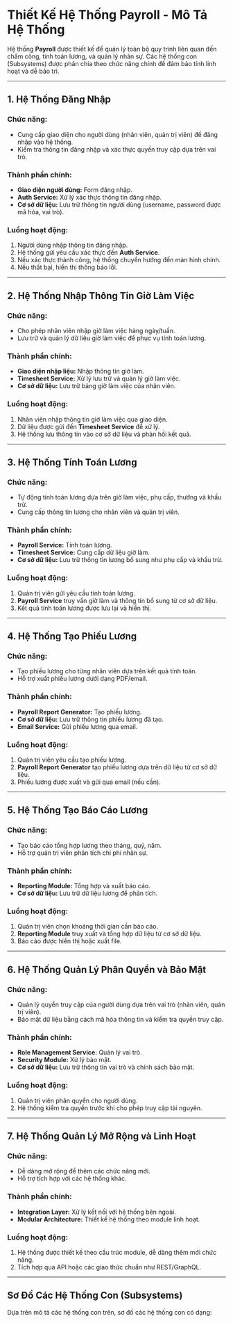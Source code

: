 # Thiết Kế Hệ Thống Payroll - Mô Tả Hệ Thống

Hệ thống **Payroll** được thiết kế để quản lý toàn bộ quy trình liên quan đến chấm công, tính toán lương, và quản lý nhân sự. Các hệ thống con (Subsystems) được phân chia theo chức năng chính để đảm bảo tính linh hoạt và dễ bảo trì.

---

## **1. Hệ Thống Đăng Nhập**

### **Chức năng:**
- Cung cấp giao diện cho người dùng (nhân viên, quản trị viên) để đăng nhập vào hệ thống.
- Kiểm tra thông tin đăng nhập và xác thực quyền truy cập dựa trên vai trò.

### **Thành phần chính:**
- **Giao diện người dùng:** Form đăng nhập.
- **Auth Service:** Xử lý xác thực thông tin đăng nhập.
- **Cơ sở dữ liệu:** Lưu trữ thông tin người dùng (username, password được mã hóa, vai trò).

### **Luồng hoạt động:**
1. Người dùng nhập thông tin đăng nhập.
2. Hệ thống gửi yêu cầu xác thực đến **Auth Service**.
3. Nếu xác thực thành công, hệ thống chuyển hướng đến màn hình chính.
4. Nếu thất bại, hiển thị thông báo lỗi.

---

## **2. Hệ Thống Nhập Thông Tin Giờ Làm Việc**

### **Chức năng:**
- Cho phép nhân viên nhập giờ làm việc hàng ngày/tuần.
- Lưu trữ và quản lý dữ liệu giờ làm việc để phục vụ tính toán lương.

### **Thành phần chính:**
- **Giao diện nhập liệu:** Nhập thông tin giờ làm.
- **Timesheet Service:** Xử lý lưu trữ và quản lý giờ làm việc.
- **Cơ sở dữ liệu:** Lưu trữ bảng giờ làm việc của nhân viên.

### **Luồng hoạt động:**
1. Nhân viên nhập thông tin giờ làm việc qua giao diện.
2. Dữ liệu được gửi đến **Timesheet Service** để xử lý.
3. Hệ thống lưu thông tin vào cơ sở dữ liệu và phản hồi kết quả.

---

## **3. Hệ Thống Tính Toán Lương**

### **Chức năng:**
- Tự động tính toán lương dựa trên giờ làm việc, phụ cấp, thưởng và khấu trừ.
- Cung cấp thông tin lương cho nhân viên và quản trị viên.

### **Thành phần chính:**
- **Payroll Service:** Tính toán lương.
- **Timesheet Service:** Cung cấp dữ liệu giờ làm.
- **Cơ sở dữ liệu:** Lưu trữ thông tin lương bổ sung như phụ cấp và khấu trừ.

### **Luồng hoạt động:**
1. Quản trị viên gửi yêu cầu tính toán lương.
2. **Payroll Service** truy vấn giờ làm và thông tin bổ sung từ cơ sở dữ liệu.
3. Kết quả tính toán lương được lưu lại và hiển thị.

---

## **4. Hệ Thống Tạo Phiếu Lương**

### **Chức năng:**
- Tạo phiếu lương cho từng nhân viên dựa trên kết quả tính toán.
- Hỗ trợ xuất phiếu lương dưới dạng PDF/email.

### **Thành phần chính:**
- **Payroll Report Generator:** Tạo phiếu lương.
- **Cơ sở dữ liệu:** Lưu trữ thông tin phiếu lương đã tạo.
- **Email Service:** Gửi phiếu lương qua email.

### **Luồng hoạt động:**
1. Quản trị viên yêu cầu tạo phiếu lương.
2. **Payroll Report Generator** tạo phiếu lương dựa trên dữ liệu từ cơ sở dữ liệu.
3. Phiếu lương được xuất và gửi qua email (nếu cần).

---

## **5. Hệ Thống Tạo Báo Cáo Lương**

### **Chức năng:**
- Tạo báo cáo tổng hợp lương theo tháng, quý, năm.
- Hỗ trợ quản trị viên phân tích chi phí nhân sự.

### **Thành phần chính:**
- **Reporting Module:** Tổng hợp và xuất báo cáo.
- **Cơ sở dữ liệu:** Lưu trữ dữ liệu lương để phân tích.

### **Luồng hoạt động:**
1. Quản trị viên chọn khoảng thời gian cần báo cáo.
2. **Reporting Module** truy xuất và tổng hợp dữ liệu từ cơ sở dữ liệu.
3. Báo cáo được hiển thị hoặc xuất file.

---

## **6. Hệ Thống Quản Lý Phân Quyền và Bảo Mật**

### **Chức năng:**
- Quản lý quyền truy cập của người dùng dựa trên vai trò (nhân viên, quản trị viên).
- Bảo mật dữ liệu bằng cách mã hóa thông tin và kiểm tra quyền truy cập.

### **Thành phần chính:**
- **Role Management Service:** Quản lý vai trò.
- **Security Module:** Xử lý bảo mật.
- **Cơ sở dữ liệu:** Lưu trữ thông tin vai trò và chính sách bảo mật.

### **Luồng hoạt động:**
1. Quản trị viên phân quyền cho người dùng.
2. Hệ thống kiểm tra quyền trước khi cho phép truy cập tài nguyên.

---

## **7. Hệ Thống Quản Lý Mở Rộng và Linh Hoạt**

### **Chức năng:**
- Dễ dàng mở rộng để thêm các chức năng mới.
- Hỗ trợ tích hợp với các hệ thống khác.

### **Thành phần chính:**
- **Integration Layer:** Xử lý kết nối với hệ thống bên ngoài.
- **Modular Architecture:** Thiết kế hệ thống theo module linh hoạt.

### **Luồng hoạt động:**
1. Hệ thống được thiết kế theo cấu trúc module, dễ dàng thêm mới chức năng.
2. Tích hợp qua API hoặc các giao thức chuẩn như REST/GraphQL.

---

## **Sơ Đồ Các Hệ Thống Con (Subsystems)**

Dựa trên mô tả các hệ thống con trên, sơ đồ các hệ thống con có dạng:

